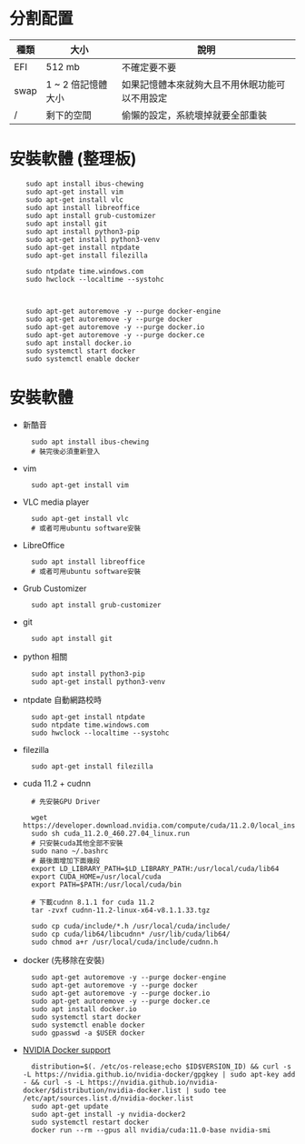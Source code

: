 <script src='https://cdnjs.cloudflare.com/ajax/libs/mathjax/2.7.5/MathJax.js?config=TeX-MML-AM_CHTML'></script>
<script type="text/x-mathjax-config">
    MathJax.Hub.Config({ tex2jax: {inlineMath: [['$','$'], ['\\(','\\)']]} });
</script>

# 分割配置
種類 | 大小 | 說明
--- | --- | ---
EFI | 512 mb | 不確定要不要
swap | 1 ~ 2 倍記憶體大小 | 如果記憶體本來就夠大且不用休眠功能可以不用設定
/ | 剩下的空間 | 偷懶的設定，系統壞掉就要全部重裝

# 安裝軟體 (整理板)

        sudo apt install ibus-chewing
        sudo apt-get install vim
        sudo apt-get install vlc
        sudo apt install libreoffice
        sudo apt install grub-customizer
        sudo apt install git
        sudo apt install python3-pip
        sudo apt-get install python3-venv
        sudo apt-get install ntpdate
        sudo apt-get install filezilla

        sudo ntpdate time.windows.com
        sudo hwclock --localtime --systohc
        

        
        sudo apt-get autoremove -y --purge docker-engine
        sudo apt-get autoremove -y --purge docker
        sudo apt-get autoremove -y --purge docker.io
        sudo apt-get autoremove -y --purge docker.ce
        sudo apt install docker.io
        sudo systemctl start docker
        sudo systemctl enable docker


# 安裝軟體

- 新酷音

        sudo apt install ibus-chewing  
        # 裝完後必須重新登入

- vim

        sudo apt-get install vim

- VLC media player

        sudo apt-get install vlc
        # 或者可用ubuntu software安裝

- LibreOffice

        sudo apt install libreoffice
        # 或者可用ubuntu software安裝

- Grub Customizer

        sudo apt install grub-customizer

- git

        sudo apt install git

- python 相關

        sudo apt install python3-pip
        sudo apt-get install python3-venv

- ntpdate 自動網路校時

        sudo apt-get install ntpdate
        sudo ntpdate time.windows.com
        sudo hwclock --localtime --systohc

- filezilla

        sudo apt-get install filezilla

- cuda 11.2 + cudnn 

        # 先安裝GPU Driver

        wget https://developer.download.nvidia.com/compute/cuda/11.2.0/local_installers/cuda_11.2.0_460.27.04_linux.run
        sudo sh cuda_11.2.0_460.27.04_linux.run
        # 只安裝cuda其他全部不安裝
        sudo nano ~/.bashrc
        # 最後面增加下面幾段
        export LD_LIBRARY_PATH=$LD_LIBRARY_PATH:/usr/local/cuda/lib64
        export CUDA_HOME=/usr/local/cuda
        export PATH=$PATH:/usr/local/cuda/bin

        # 下載cudnn 8.1.1 for cuda 11.2
        tar -zvxf cudnn-11.2-linux-x64-v8.1.1.33.tgz

        sudo cp cuda/include/*.h /usr/local/cuda/include/
        sudo cp cuda/lib64/libcudnn* /usr/lib/cuda/lib64/
        sudo chmod a+r /usr/local/cuda/include/cudnn.h

- docker (先移除在安裝)

        sudo apt-get autoremove -y --purge docker-engine
        sudo apt-get autoremove -y --purge docker
        sudo apt-get autoremove -y --purge docker.io
        sudo apt-get autoremove -y --purge docker.ce
        sudo apt install docker.io
        sudo systemctl start docker
        sudo systemctl enable docker
        sudo gpasswd -a $USER docker

- [NVIDIA Docker support](https://github.com/NVIDIA/nvidia-docker)

        distribution=$(. /etc/os-release;echo $ID$VERSION_ID) && curl -s -L https://nvidia.github.io/nvidia-docker/gpgkey | sudo apt-key add - && curl -s -L https://nvidia.github.io/nvidia-docker/$distribution/nvidia-docker.list | sudo tee /etc/apt/sources.list.d/nvidia-docker.list
        sudo apt-get update
        sudo apt-get install -y nvidia-docker2
        sudo systemctl restart docker
        docker run --rm --gpus all nvidia/cuda:11.0-base nvidia-smi